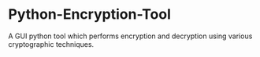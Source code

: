 # Python-Encryption-Tool
A GUI python tool which performs encryption and decryption using various cryptographic techniques.
